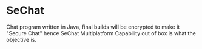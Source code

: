 # SeChat
Chat program written in Java, final builds will be encrypted to make it "Secure Chat" hence SeChat
Multiplatform Capability out of box is what the objective is.
